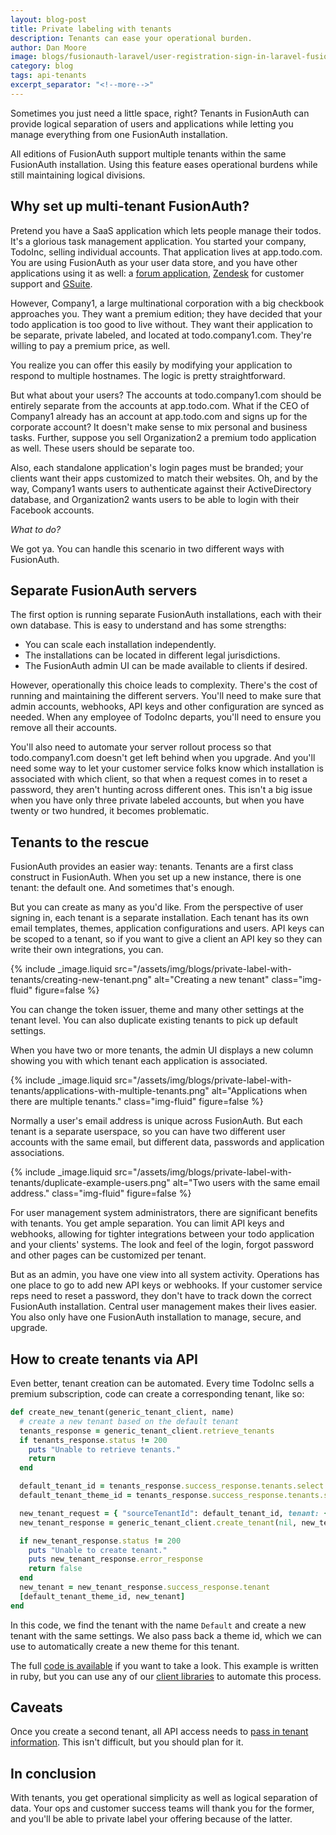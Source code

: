 ```yaml
---
layout: blog-post
title: Private labeling with tenants
description: Tenants can ease your operational burden.
author: Dan Moore
image: blogs/fusionauth-laravel/user-registration-sign-in-laravel-fusionauth.png
category: blog
tags: api-tenants
excerpt_separator: "<!--more-->"
---
```


Sometimes you just need a little space, right? Tenants in FusionAuth can provide logical separation of users and applications while letting you manage everything from one FusionAuth installation.

<!--more-->

All editions of FusionAuth support multiple tenants within the same FusionAuth installation. Using this feature eases operational burdens while still maintaining logical divisions.

## Why set up multi-tenant FusionAuth?

Pretend you have a SaaS application which lets people manage their todos. It's a glorious task management application. You started your company, TodoInc, selling individual accounts. That application lives at app.todo.com. You are using FusionAuth as your user data store, and you have other applications using it as well: a [forum application](/blog/2020/05/13/setting-up-single-sign-on-for-nodebb), [Zendesk](/docs/v1/tech/samlv2/zendesk) for customer support and [GSuite](/docs/v1/tech/samlv2/google). 

However, Company1, a large multinational corporation with a big checkbook approaches you. They want a premium edition; they have decided that your todo application is too good to live without. They want their application to be separate, private labeled, and located at todo.company1.com. They're willing to pay a premium price, as well.

You realize you can offer this easily by modifying your application to respond to multiple hostnames. The logic is pretty straightforward.

But what about your users? The accounts at todo.company1.com should be entirely separate from the accounts at app.todo.com. What if the CEO of Company1 already has an account at app.todo.com and signs up for the corporate account? It doesn't make sense to mix personal and business tasks. Further, suppose you sell Organization2 a premium todo application as well. These users should be separate too. 

Also, each standalone application's login pages must be branded; your clients want their apps customized to match their websites. Oh, and by the way, Company1 wants users to authenticate against their ActiveDirectory database, and Organization2 wants users to be able to login with their Facebook accounts. 

_What to do?_

We got ya. You can handle this scenario in two different ways with FusionAuth.

## Separate FusionAuth servers

The first option is running separate FusionAuth installations, each with their own database. This is easy to understand and has some strengths: 

* You can scale each installation independently. 
* The installations can be located in different legal jurisdictions. 
* The FusionAuth admin UI can be made available to clients if desired.

However, operationally this choice leads to complexity. There's the cost of running and maintaining the different servers. You'll need to make sure that admin accounts, webhooks, API keys and other configuration are synced as needed. When any employee of TodoInc departs, you'll need to ensure you remove all their accounts. 

You'll also need to automate your server rollout process so that todo.company1.com doesn't get left behind when you upgrade. And you'll need some way to let your customer service folks know which installation is associated with which client, so that when a request comes in to reset a password, they aren't hunting across different ones. This isn't a big issue when you have only three private labeled accounts, but when you have twenty or two hundred, it becomes problematic.

## Tenants to the rescue

FusionAuth provides an easier way: tenants. Tenants are a first class construct in FusionAuth. When you set up a new instance, there is one tenant: the default one. And sometimes that's enough. 

But you can create as many as you'd like. From the perspective of user signing in, each tenant is a separate installation. Each tenant has its own email templates, themes, application configurations and users. API keys can be scoped to a tenant, so if you want to give a client an API key so they can write their own integrations, you can. 

{% include _image.liquid src="/assets/img/blogs/private-label-with-tenants/creating-new-tenant.png" alt="Creating a new tenant" class="img-fluid" figure=false %}

You can change the token issuer, theme and many other settings at the tenant level. You can also duplicate existing tenants to pick up default settings.

When you have two or more tenants, the admin UI displays a new column showing you with which tenant each application is associated.

{% include _image.liquid src="/assets/img/blogs/private-label-with-tenants/applications-with-multiple-tenants.png" alt="Applications when there are multiple tenants." class="img-fluid" figure=false %}

Normally a user's email address is unique across FusionAuth. But each tenant is a separate userspace, so you can have two different user accounts with the same email, but different data, passwords and application associations.

{% include _image.liquid src="/assets/img/blogs/private-label-with-tenants/duplicate-example-users.png" alt="Two users with the same email address." class="img-fluid" figure=false %}

For user management system administrators, there are significant benefits with tenants. You get ample separation. You can limit API keys and webhooks, allowing for tighter integrations between your todo application and your clients' systems. The look and feel of the login, forgot password and other pages can be customized per tenant.

But as an admin, you have one view into all system activity. Operations has one place to go to add new API keys or webhooks. If your customer service reps need to reset a password, they don't have to track down the correct FusionAuth installation. Central user management makes their lives easier. You also only have one FusionAuth installation to manage, secure, and upgrade.

## How to create tenants via API

Even better, tenant creation can be automated. Every time TodoInc sells a premium subscription, code can create a corresponding tenant, like so:

```ruby
def create_new_tenant(generic_tenant_client, name)
  # create a new tenant based on the default tenant
  tenants_response = generic_tenant_client.retrieve_tenants
  if tenants_response.status != 200
    puts "Unable to retrieve tenants."
    return
  end

  default_tenant_id = tenants_response.success_response.tenants.select { |t| t.name == 'Default' }[0].id
  default_tenant_theme_id = tenants_response.success_response.tenants.select { |t| t.name == 'Default' }[0].themeId

  new_tenant_request = { "sourceTenantId": default_tenant_id, tenant: {"name": "New client - "+name }}
  new_tenant_response = generic_tenant_client.create_tenant(nil, new_tenant_request)

  if new_tenant_response.status != 200
    puts "Unable to create tenant."
    puts new_tenant_response.error_response
    return false
  end
  new_tenant = new_tenant_response.success_response.tenant
  [default_tenant_theme_id, new_tenant]
end
```

In this code, we find the tenant with the name `Default` and create a new tenant with the same settings. We also pass back a theme id, which we can use to automatically create a new theme for this tenant. 

The full [code is available](https://github.com/FusionAuth/fusionauth-example-ruby-tenant-creation) if you want to take a look. This example is written in ruby, but you can use any of our [client libraries](/docs/v1/tech/client-libraries/) to automate this process. 

## Caveats

Once you create a second tenant, all API access needs to [pass in tenant information](/docs/v1/tech/apis/authentication#making-an-api-request-using-a-tenant-id). This isn't difficult, but you should plan for it.

## In conclusion

With tenants, you get operational simplicity as well as logical separation of data. Your ops and customer success teams will thank you for the former, and you'll be able to private label your offering because of the latter.
